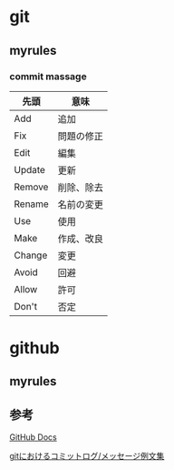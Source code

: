 # git

## myrules
### commit massage

| 先頭   | 意味       | 
| ------ | ---------- | 
| Add    | 追加       | 
| Fix    | 問題の修正 | 
| Edit   | 編集       | 
| Update | 更新       | 
| Remove | 削除、除去 | 
| Rename | 名前の変更 | 
| Use    | 使用       | 
| Make   | 作成、改良 | 
| Change | 変更       | 
| Avoid  | 回避       | 
| Allow  | 許可       | 
| Don't  | 否定       | 



# github

## myrules



## 参考
[GitHub Docs](https://docs.github.com/ja)

[gitにおけるコミットログ/メッセージ例文集](https://anond.hatelabo.jp/20160725092419)
